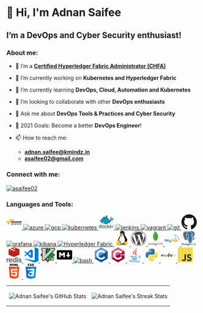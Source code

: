 <h1>👋 Hi, I'm Adnan Saifee</h1>
<h2>I’m a <b>DevOps and Cyber Security</b> enthusiast!</h2>
<h3 align="left">About me:</h3>

- 🥇 I’m a [**Certified Hyperledger Fabric Administrator (CHFA)**](https://training.linuxfoundation.org/certification/certified-hyperledger-fabric-administrator-chfa/) 

- 🔭 I’m currently working on **Kubernetes and Hyperledger Fabric**

- 🌱 I’m currently learning **DevOps, Cloud, Automation and Kubernetes**

- 👯 I’m looking to collaborate with other **DevOps enthusiasts**

- 💬 Ask me about **DevOps Tools & Practices and Cyber Security**

- 🥅 2021 Goals: Become a better **DevOps Engineer**!

- 📫 How to reach me:
  - **adnan.saifee@kmindz.in**
  - **asaifee02@gmail.com**

<h3 align="left">Connect with me:</h3>
<p align="left">
<a href="https://linkedin.com/in/asaifee02" target="blank"><img align="center" src="https://raw.githubusercontent.com/rahuldkjain/github-profile-readme-generator/master/src/images/icons/Social/linked-in-alt.svg" alt="asaifee02" height="30" width="40" /></a>
</p>

<h3 align="left">Languages and Tools:</h3>
<p align="left"> <a href="https://aws.amazon.com" target="_blank"> <img src="https://raw.githubusercontent.com/devicons/devicon/master/icons/amazonwebservices/amazonwebservices-original-wordmark.svg" alt="aws" width="40" height="40"/> </a> 
<a href="https://azure.microsoft.com/en-in/" target="_blank"> <img src="https://www.vectorlogo.zone/logos/microsoft_azure/microsoft_azure-icon.svg" alt="azure" width="40" height="40"/> </a> 
<a href="https://cloud.google.com" target="_blank"> <img src="https://www.vectorlogo.zone/logos/google_cloud/google_cloud-icon.svg" alt="gcp" width="40" height="40"/> </a> 
<a href="https://kubernetes.io" target="_blank"> <img src="https://www.vectorlogo.zone/logos/kubernetes/kubernetes-icon.svg" alt="kubernetes" width="40" height="40"/> </a>
<a href="https://www.docker.com/" target="_blank"> <img src="https://raw.githubusercontent.com/devicons/devicon/master/icons/docker/docker-original-wordmark.svg" alt="docker" width="40" height="40"/> </a> 
<a href="https://www.jenkins.io" target="_blank"> <img src="https://www.vectorlogo.zone/logos/jenkins/jenkins-icon.svg" alt="jenkins" width="40" height="40"/> </a>
<a href="https://www.vagrantup.com/" target="_blank"> <img src="https://www.vectorlogo.zone/logos/vagrantup/vagrantup-icon.svg" alt="vagrant" width="40" height="40"/> </a>
<a href="https://git-scm.com/" target="_blank"> <img src="https://www.vectorlogo.zone/logos/git-scm/git-scm-icon.svg" alt="git" width="40" height="40"/> </a> 
<a href="https://github.com/" target="_blank"> <img src="https://raw.githubusercontent.com/github/explore/78df643247d429f6cc873026c0622819ad797942/topics/github/github.png" alt="GitHub" width="40" height="40"/>
<a href="https://grafana.com" target="_blank"> <img src="https://www.vectorlogo.zone/logos/grafana/grafana-icon.svg" alt="grafana" width="40" height="40"/> </a>
<a href="https://www.elastic.co/kibana" target="_blank"> <img src="https://www.vectorlogo.zone/logos/elasticco_kibana/elasticco_kibana-icon.svg" alt="kibana" width="40" height="40"/> </a>
<a href="https://wiki.hyperledger.org/display/fabric" target="_blank"> <img src="https://hyperledger-fabric.readthedocs.io/en/release-2.2/_images/hyperledger_fabric_logo_color.png" alt="Hyperledger Fabric" width="90" height="40"/> </a>
<a href="https://www.linux.org/" target="_blank"> <img src="https://raw.githubusercontent.com/devicons/devicon/master/icons/linux/linux-original.svg" alt="linux" width="40" height="40"/> </a>
<a href="https://wordpress.org/" target="_blank"> <img src="https://raw.githubusercontent.com/github/explore/80688e429a7d4ef2fca1e82350fe8e3517d3494d/topics/wordpress/wordpress.png" alt="WordPress" width="40" height="40"/>
<a href="https://www.mongodb.com/" target="_blank"> <img src="https://raw.githubusercontent.com/devicons/devicon/master/icons/mongodb/mongodb-original-wordmark.svg" alt="mongodb" width="40" height="40"/> </a>
<a href="https://www.mysql.com/" target="_blank"> <img src="https://raw.githubusercontent.com/devicons/devicon/master/icons/mysql/mysql-original-wordmark.svg" alt="mysql" width="40" height="40"/> </a>
<a href="https://www.postgresql.org" target="_blank"> <img src="https://raw.githubusercontent.com/devicons/devicon/master/icons/postgresql/postgresql-original-wordmark.svg" alt="postgresql" width="40" height="40"/> </a>
<a href="https://redis.io" target="_blank"> <img src="https://raw.githubusercontent.com/devicons/devicon/master/icons/redis/redis-original-wordmark.svg" alt="redis" width="40" height="40"/> </a>
<a href="https://code.visualstudio.com/" target="_blank"> <img src="https://raw.githubusercontent.com/github/explore/80688e429a7d4ef2fca1e82350fe8e3517d3494d/topics/visual-studio-code/visual-studio-code.png" alt="Visual Studio Code" width="40" height="40"/>
<a href="http://www.vim.org/" target="_blank"> <img src="https://raw.githubusercontent.com/github/explore/80688e429a7d4ef2fca1e82350fe8e3517d3494d/topics/vim/vim.png" alt="Vim" width="40" height="40"/>
<a href="https://daringfireball.net/projects/markdown/" target="_blank"> <img src="https://raw.githubusercontent.com/github/explore/80688e429a7d4ef2fca1e82350fe8e3517d3494d/topics/markdown/markdown.png" alt="Markdown" width="40" height="40"/>
<a href="https://www.gnu.org/software/bash/" target="_blank"> <img src="https://www.vectorlogo.zone/logos/gnu_bash/gnu_bash-icon.svg" alt="bash" width="40" height="40"/> </a> 
<a href="https://www.cprogramming.com/" target="_blank"> <img src="https://raw.githubusercontent.com/devicons/devicon/master/icons/c/c-original.svg" alt="c" width="40" height="40"/> </a> 
<a href="https://www.w3schools.com/cpp/" target="_blank"> <img src="https://raw.githubusercontent.com/devicons/devicon/master/icons/cplusplus/cplusplus-original.svg" alt="cplusplus" width="40" height="40"/> </a> 
<a href="https://www.java.com" target="_blank"> <img src="https://raw.githubusercontent.com/devicons/devicon/master/icons/java/java-original.svg" alt="java" width="40" height="40"/> </a>
<a href="https://www.python.org" target="_blank"> <img src="https://raw.githubusercontent.com/devicons/devicon/master/icons/python/python-original.svg" alt="python" width="40" height="40"/> </a>
<a href="https://nodejs.org" target="_blank"> <img src="https://raw.githubusercontent.com/devicons/devicon/master/icons/nodejs/nodejs-original-wordmark.svg" alt="nodejs" width="40" height="40"/> </a>
<a href="https://developer.mozilla.org/en-US/docs/Web/JavaScript" target="_blank"> <img src="https://raw.githubusercontent.com/devicons/devicon/master/icons/javascript/javascript-original.svg" alt="javascript" width="40" height="40"/> </a>
<a href="https://www.w3.org/html/" target="_blank"> <img src="https://raw.githubusercontent.com/devicons/devicon/master/icons/html5/html5-original-wordmark.svg" alt="html5" width="40" height="40"/> </a>
<a href="https://www.w3schools.com/css/" target="_blank"> <img src="https://raw.githubusercontent.com/devicons/devicon/master/icons/css3/css3-original-wordmark.svg" alt="css3" width="40" height="40"/> </a> </p>

<table align="center" border="0">
  <tr>
    <td>
      <p><img align="center" src="https://github-readme-stats-asaifee-kmindz.vercel.app/api?username=asaifee-kmindz&show_icons=true&theme=radical&locale=en&hide=prs,contribs" alt="Adnan Saifee's GitHub Stats" /></p>
    </td>
    <td>
      <p><img align="center" src="https://github-readme-streak-stats.herokuapp.com/?user=asaifee-kmindz&theme=dark" alt="Adnan Saifee's Streak Stats" /></p>
    </td>
  </tr>
</table>

<!--<p align="left"> <img src="https://komarev.com/ghpvc/?username=Adnan-Saifee&label=Profile%20Views&color=0eb419&style=flat" alt="Adnan Saifee's Profile Views" /> </p>

<p align="left"> <a href="https://github.com/asaifee-kmindz/github-profile-trophy"><img src="https://github-profile-trophy.vercel.app/?username=asaifee-kmindz" alt="Adnan Saifee's GitHub Trophies" /></a> </p>-->

<!--<p><img align="left" src="https://github-readme-stats-asaifee-kmindz.vercel.app/api/top-langs?username=asaifee-kmindz&show_icons=true&theme=radical&locale=en&layout=compact" alt="Adnan Saifee's Most Used Languages" /></p>-->

<!--[![Adnan's Wakatime Stats](https://github-readme-stats-asaifee-kmindz.vercel.app/api/wakatime?username=asaifee-kmindz)](https://github.com/Adnan-Saifee/github-readme-stats)-->
